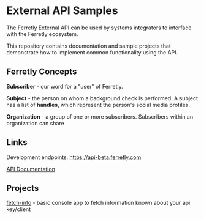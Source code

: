 # External API Samples

The Ferretly External API can be used by systems integrators to interface with the Ferretly ecosystem.

This repository contains documentation and sample projects that demonstrate how to implement common functionality using the API.

## Ferretly Concepts

**Subscriber** - our word for a "user" of Ferretly. 

**Subject** - the person on whom a background check is performed. A subject has a list of **handles**, which represent the person's social media profiles.

**Organization** - a group of one or more subscribers. Subscribers within an organization can share 

## Links

Development endpoints: https://api-beta.ferretly.com

[API Documentation](https://documenter.getpostman.com/view/13665914/TVmTca9e)

## Projects
[fetch-info](/fetch_info) - basic console app to fetch information known about your api key/client
